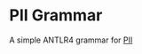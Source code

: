 # PII Grammar

A simple ANTLR4 grammar for [PII](https://en.wikipedia.org/wiki/Publisher_Item_Identifier)  

